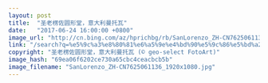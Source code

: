 ```yaml
---
layout: post
title:  "圣老楞佐圆形堂，意大利曼托瓦"
date:   "2017-06-24 16:00:00 +0800"
image_url: "http://cn.bing.com/az/hprichbg/rb/SanLorenzo_ZH-CN7625061136_1920x1080.jpg"
link: "/search?q=%e5%9c%a3%e8%80%81%e6%a5%9e%e4%bd%90%e5%9c%86%e5%bd%a2%e5%a0%82&form=hpcapt&mkt=zh-cn"
copyright: "圣老楞佐圆形堂，意大利曼托瓦 (© geo-select FotoArt)"
image_hash: "69ea06f6202ce730a65cbc4ceacbcb5b"
image_filename: "SanLorenzo_ZH-CN7625061136_1920x1080.jpg"
---
```

